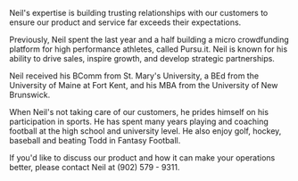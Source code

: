 Neil's expertise is building trusting relationships with our customers to ensure our product and service far exceeds their expectations. 

Previously, Neil spent the last year and a half building a micro crowdfunding platform for high performance athletes, called Pursu.it. Neil is known for his ability to drive sales, inspire growth, and develop strategic partnerships. 

Neil received his BComm from St. Mary's University, a BEd from the University of Maine at Fort Kent, and his MBA from the University of New Brunswick. 

When Neil's not taking care of our customers, he prides himself on his participation in sports. He has spent many years playing and coaching football at the high school and university level. He also enjoy golf, hockey, baseball and beating Todd in Fantasy Football. 

If you'd like to discuss our product and how it can make your operations better, please contact Neil at (902) 579 - 9311.